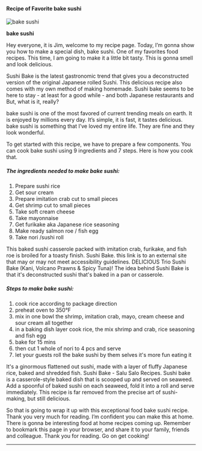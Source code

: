             

#### Recipe of Favorite bake sushi

![bake sushi](https://img-global.cpcdn.com/recipes/72153539/751x532cq70/bake-sushi-recipe-main-photo.jpg)

**bake sushi**

Hey everyone, it is Jim, welcome to my recipe page. Today, I’m gonna show you how to make a special dish, bake sushi. One of my favorites food recipes. This time, I am going to make it a little bit tasty. This is gonna smell and look delicious.

Sushi Bake is the latest gastronomic trend that gives you a deconstructed version of the original Japanese rolled Sushi. This delicious recipe also comes with my own method of making homemade. Sushi bake seems to be here to stay - at least for a good while - and both Japanese restaurants and But, what is it, really?

bake sushi is one of the most favored of current trending meals on earth. It is enjoyed by millions every day. It’s simple, it is fast, it tastes delicious. bake sushi is something that I’ve loved my entire life. They are fine and they look wonderful.

To get started with this recipe, we have to prepare a few components. You can cook bake sushi using 9 ingredients and 7 steps. Here is how you cook that.

##### The ingredients needed to make bake sushi:

1.  Prepare sushi rice
2.  Get sour cream
3.  Prepare imitation crab cut to small pieces
4.  Get shrimp cut to small pieces
5.  Take soft cream cheese
6.  Take mayonnaise
7.  Get furikake aka Japanese rice seasoning
8.  Make ready salmon roe / fish egg
9.  Take nori /sushi roll

This baked sushi casserole packed with imitation crab, furikake, and fish roe is broiled for a toasty finish. Sushi Bake. this link is to an external site that may or may not meet accessibility guidelines. DELICIOUS Trio Sushi Bake (Kani, Volcano Prawns & Spicy Tuna)! The idea behind Sushi Bake is that it's deconstructed sushi that's baked in a pan or casserole.

##### Steps to make bake sushi:

1.  cook rice according to package direction
2.  preheat oven to 350°F
3.  mix in one bowl the shrimp, imitation crab, mayo, cream cheese and sour cream all together
4.  in a baking dish layer cook rice, the mix shrimp and crab, rice seasoning and fish egg
5.  bake for 15 mins
6.  then cut 1 whole of nori to 4 pcs and serve
7.  let your guests roll the bake sushi by them selves it's more fun eating it

It's a ginormous flattened out sushi, made with a layer of fluffy Japanese rice, baked and shredded fish. Sushi Bake - Salu Salo Recipes. Sushi bake is a casserole-style baked dish that is scooped up and served on seaweed. Add a spoonful of baked sushi on each seaweed, fold it into a roll and serve immediately. This recipe is far removed from the precise art of sushi-making, but still delicious.

So that is going to wrap it up with this exceptional food bake sushi recipe. Thank you very much for reading. I’m confident you can make this at home. There is gonna be interesting food at home recipes coming up. Remember to bookmark this page in your browser, and share it to your family, friends and colleague. Thank you for reading. Go on get cooking!

* * *